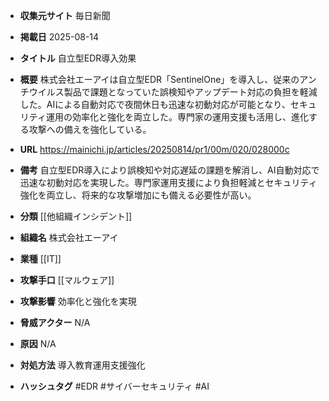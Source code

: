- **収集元サイト**
毎日新聞

- **掲載日**
2025-08-14

- **タイトル**
自立型EDR導入効果

- **概要**
株式会社エーアイは自立型EDR「SentinelOne」を導入し、従来のアンチウイルス製品で課題となっていた誤検知やアップデート対応の負担を軽減した。AIによる自動対応で夜間休日も迅速な初動対応が可能となり、セキュリティ運用の効率化と強化を両立した。専門家の運用支援も活用し、進化する攻撃への備えを強化している。

- **URL**
https://mainichi.jp/articles/20250814/pr1/00m/020/028000c

- **備考**
自立型EDR導入により誤検知や対応遅延の課題を解消し、AI自動対応で迅速な初動対応を実現した。専門家運用支援により負担軽減とセキュリティ強化を両立し、将来的な攻撃増加にも備える必要性が高い。

- **分類**
[[他組織インシデント]]

- **組織名**
株式会社エーアイ

- **業種**
[[IT]]

- **攻撃手口**
[[マルウェア]]

- **攻撃影響**
効率化と強化を実現

- **脅威アクター**
N/A

- **原因**
N/A

- **対処方法**
導入教育運用支援強化

- **ハッシュタグ**
#EDR #サイバーセキュリティ #AI
